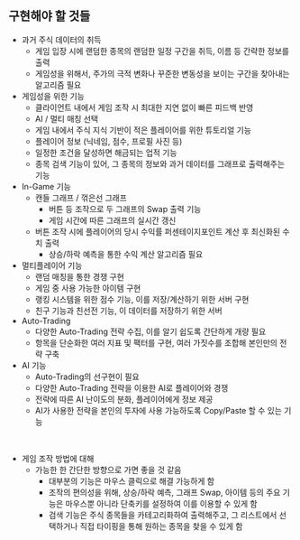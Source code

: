 ## 구현해야 할 것들

- 과거 주식 데이터의 취득
  - 게임 입장 시에 랜덤한 종목의 랜덤한 일정 구간을 취득, 이름 등 간략한 정보를 출력
  - 게임성을 위해서, 주가의 극적 변화나 꾸준한 변동성을 보이는 구간을 찾아내는 알고리즘 필요
- 게임성을 위한 기능
  - 클라이언트 내에서 게임 조작 시 최대한 지연 없이 빠른 피드백 반영
  - AI / 멀티 매칭 선택
  - 게임 내에서 주식 지식 기반이 적은 플레이어를 위한 튜토리얼 기능
  - 플레이어 정보 (닉네임, 점수, 프로필 사진 등)
  - 일정한 조건을 달성하면 해금되는 업적 기능
  - 종목 검색 기능이 있어, 그 종목의 정보와 과거 데이터를 그래프로 출력해주는 기능
- In-Game 기능
  - 캔들 그래프 / 꺾은선 그래프
    - 버튼 등 조작으로 두 그래프의 Swap 출력 기능
    - 게임 시간에 따른 그래프의 실시간 갱신
  - 버튼 조작 시에 플레이어의 당시 수익률 퍼센테이지포인트 계산 후 최신화된 수치 출력
    - 상승/하락 예측을 통한 수익 계산 알고리즘 필요
- 멀티플레이어 기능
  - 랜덤 매칭을 통한 경쟁 구현
  - 게임 중 사용 가능한 아이템 구현
  - 랭킹 시스템을 위한 점수 기능, 이를 저장/계산하기 위한 서버 구현
  - 친구 기능과 친선전 기능, 이 데이터를 저장하기 위한 서버
- Auto-Trading
  - 다양한 Auto-Trading 전략 수집, 이를 알기 쉽도록 간단하게 개량 필요
  - 항목을 단순화한 여러 지표 및 팩터를 구현, 여러 가짓수를 조합해 본인만의 전략 구축
- AI 기능
  - Auto-Trading의 선구현이 필요
  - 다양한 Auto-Trading 전략을 이용한 AI로 플레이어와 경쟁
  - 전략에 따른 AI 난이도의 분화, 플레이어에게 정보 제공
  - AI가 사용한 전략을 본인의 투자에 사용 가능하도록 Copy/Paste 할 수 있는 기능

</br>

- 게임 조작 방법에 대해
  - 가능한 한 간단한 방향으로 가면 좋을 것 같음
    - 대부분의 기능은 마우스 클릭으로 해결 가능하게 함
    - 조작의 편의성을 위해, 상승/하락 예측, 그래프 Swap, 아이템 등의 주요 기능은 마우스뿐 아니라 단축키를 설정하여 이를 이용할 수 있게 함
    - 검색 기능은 주식 종목들을 카테고리화하여 출력해주고, 그 리스트에서 선택하거나 직접 타이핑을 통해 원하는 종목을 찾을 수 있게 함
    